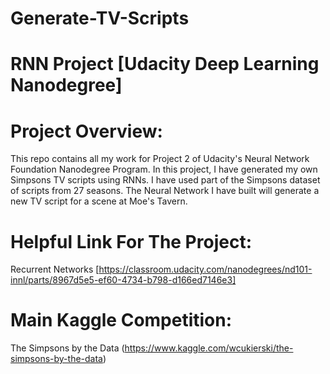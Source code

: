 # Generate-TV-Scripts

# RNN Project [Udacity Deep Learning Nanodegree]

# Project Overview:
This repo contains all my work for Project 2 of Udacity's Neural Network Foundation Nanodegree Program. In this project, I have generated my own Simpsons TV scripts using RNNs. I have used part of the Simpsons dataset of scripts from 27 seasons. The Neural Network I have built will generate a new TV script for a scene at Moe's Tavern.

# Helpful Link For The Project:
Recurrent Networks [https://classroom.udacity.com/nanodegrees/nd101-innl/parts/8967d5e5-ef60-4734-b798-d166ed7146e3]

# Main Kaggle Competition:
The Simpsons by the Data (https://www.kaggle.com/wcukierski/the-simpsons-by-the-data)
